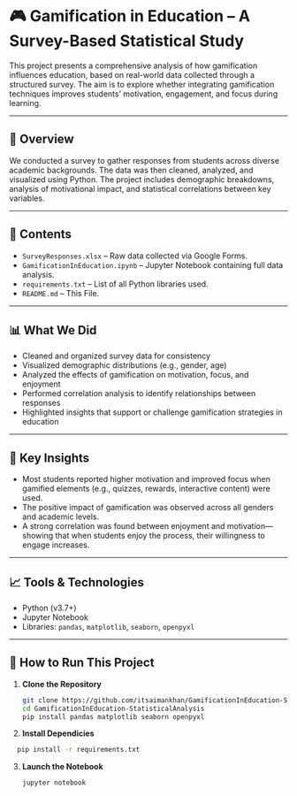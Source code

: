 
# 🎮 Gamification in Education – A Survey-Based Statistical Study

This project presents a comprehensive analysis of how gamification influences education, based on real-world data collected through a structured survey. The aim is to explore whether integrating gamification techniques improves students’ motivation, engagement, and focus during learning.

---

## 📌 Overview

We conducted a survey to gather responses from students across diverse academic backgrounds. The data was then cleaned, analyzed, and visualized using Python. The project includes demographic breakdowns, analysis of motivational impact, and statistical correlations between key variables.

---

## 📂 Contents

- `SurveyResponses.xlsx` – Raw data collected via Google Forms.
- `GamificationInEducation.ipynb` – Jupyter Notebook containing full data analysis.
- `requirements.txt` – List of all Python libraries used.
- `README.md` – This File.

---

## 📊 What We Did

- Cleaned and organized survey data for consistency
- Visualized demographic distributions (e.g., gender, age)
- Analyzed the effects of gamification on motivation, focus, and enjoyment
- Performed correlation analysis to identify relationships between responses
- Highlighted insights that support or challenge gamification strategies in education

---

## 🧠 Key Insights

- Most students reported higher motivation and improved focus when gamified elements (e.g., quizzes, rewards, interactive content) were used.
- The positive impact of gamification was observed across all genders and academic levels.
- A strong correlation was found between enjoyment and motivation—showing that when students enjoy the process, their willingness to engage increases.

---

## 📈 Tools & Technologies

- Python (v3.7+)
- Jupyter Notebook
- Libraries: `pandas`, `matplotlib`, `seaborn`, `openpyxl`

---

## 🚀 How to Run This Project

1. **Clone the Repository**
   ```bash
   git clone https://github.com/itsaimankhan/GamificationInEducation-StatisticalAnalysis.git
   cd GamificationInEducation-StatisticalAnalysis
   pip install pandas matplotlib seaborn openpyxl
    ```
2. **Install Dependicies**
  ```bash
    pip install -r requirements.txt
   ```
3. **Launch the Notebook**
   ```bash
   jupyter notebook
   ```
